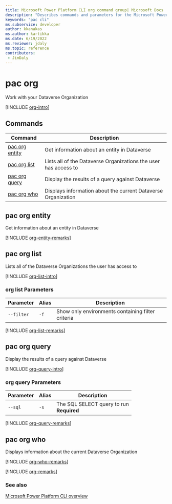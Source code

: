 ```yaml
---
title: Microsoft Power Platform CLI org command group| Microsoft Docs
description: "Describes commands and parameters for the Microsoft Power Platform CLI org command group."
keywords: "pac cli"
ms.subservice: developer
author: kkanakas
ms.author: kartikka
ms.date: 6/19/2022
ms.reviewer: jdaly
ms.topic: reference
contributors: 
 - JimDaly
---
```

<!-- 
Do not edit this file. 
This file is generated by a program and any changes will be overwritten when this topic is re-generated.
Use the include files to add additional content to this topic.
-->
# pac org

Work with your Dataverse Organization

[!INCLUDE [org-intro](includes/org-intro.md)]

## Commands

|Command|Description|
|---------|---------|
|[pac org entity](#pac-org-entity)|Get information about an entity in Dataverse|
|[pac org list](#pac-org-list)|Lists all of the Dataverse Organizations the user has access to|
|[pac org query](#pac-org-query)|Display the results of a query against Dataverse|
|[pac org who](#pac-org-who)|Displays information about the current Dataverse Organization|


## pac org entity

Get information about an entity in Dataverse

[!INCLUDE [org-entity-remarks](includes/org-entity-remarks.md)]

## pac org list

Lists all of the Dataverse Organizations the user has access to

[!INCLUDE [org-list-intro](includes/org-list-intro.md)]

### org list Parameters

|Parameter|Alias|Description|
|---------|---------|---------|
|`--filter`|`-f`|Show only environments containing filter criteria|

[!INCLUDE [org-list-remarks](includes/org-list-remarks.md)]

## pac org query

Display the results of a query against Dataverse

[!INCLUDE [org-query-intro](includes/org-query-intro.md)]

### org query Parameters

|Parameter|Alias|Description|
|---------|---------|---------|
|`--sql`|`-s`|The SQL SELECT query to run<br />**Required**|

[!INCLUDE [org-query-remarks](includes/org-query-remarks.md)]

## pac org who

Displays information about the current Dataverse Organization

[!INCLUDE [org-who-remarks](includes/org-who-remarks.md)]

[!INCLUDE [org-remarks](includes/org-remarks.md)]

### See also

[Microsoft Power Platform CLI overview](../introduction.md)